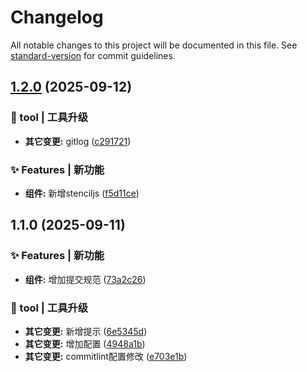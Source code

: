 # Changelog

All notable changes to this project will be documented in this file. See [standard-version](https://github.com/conventional-changelog/standard-version) for commit guidelines.

## [1.2.0](https://github.com/MoonLightTe/learnD3/compare/v1.1.0...v1.2.0) (2025-09-12)


### 🚀 tool | 工具升级

* **其它变更:** gitlog ([c291721](https://github.com/MoonLightTe/learnD3/commit/c291721f66a32173904da0319ae36361f45ecfe2))


### ✨ Features | 新功能

* **组件:** 新增stenciljs ([f5d11ce](https://github.com/MoonLightTe/learnD3/commit/f5d11ce70fa9c39c7d752f4de5fa44295c4391be))

## 1.1.0 (2025-09-11)


### ✨ Features | 新功能

* **组件:** 增加提交规范 ([73a2c26](https://github.com/MoonLightTe/learnD3/commit/73a2c2642e6e101e46da6a37d519c2e068895935))


### 🚀 tool | 工具升级

* **其它变更:** 新增提示 ([6e5345d](https://github.com/MoonLightTe/learnD3/commit/6e5345d0c44f1e56c43c93c883ae01c3f757523d))
* **其它变更:** 增加配置 ([4948a1b](https://github.com/MoonLightTe/learnD3/commit/4948a1bca0b41ba3990ddfeb19707c5d80a7eb19))
* **其它变更:** commitlint配置修改 ([e703e1b](https://github.com/MoonLightTe/learnD3/commit/e703e1b4a7deff97235e1b2913ee13725ad1a8c1))
